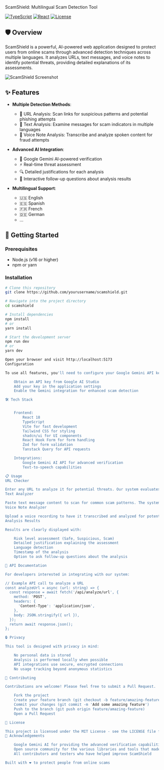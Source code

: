  ScamShield: Multilingual Scam Detection Tool

[![TypeScript](https://img.shields.io/badge/TypeScript-4.9.5-blue.svg)](https://www.typescriptlang.org/)
[![React](https://img.shields.io/badge/React-18.3.1-blue.svg)](https://reactjs.org/)
[![License](https://img.shields.io/badge/License-MIT-green.svg)](LICENSE)

## 🛡️ Overview

ScamShield is a powerful, AI-powered web application designed to protect users from online scams through advanced detection techniques across multiple languages. It analyzes URLs, text messages, and voice notes to identify potential threats, providing detailed explanations of its assessments.

![ScamShield Screenshot](screenshot.png)

## ✨ Features

- **Multiple Detection Methods**:
  - 🔗 URL Analysis: Scan links for suspicious patterns and potential phishing attempts
  - 📝 Text Analysis: Examine messages for scam indicators in multiple languages
  - 🎤 Voice Note Analysis: Transcribe and analyze spoken content for fraud attempts

- **Advanced AI Integration**:
  - 🧠 Google Gemini AI-powered verification
  - ⚡ Real-time threat assessment
  - 🔍 Detailed justifications for each analysis
  - 💬 Interactive follow-up questions about analysis results

- **Multilingual Support**:
  - 🇺🇸 English
  - 🇪🇸 Spanish
  - 🇫🇷 French
  - 🇩🇪 German
  - ...
    

## 🚀 Getting Started

### Prerequisites

- Node.js (v16 or higher)
- npm or yarn

### Installation

```bash
# Clone this repository
git clone https://github.com/yourusername/scamshield.git

# Navigate into the project directory
cd scamshield

# Install dependencies
npm install
# or
yarn install

# Start the development server
npm run dev
# or
yarn dev

Open your browser and visit http://localhost:5173
Configuration

To use all features, you'll need to configure your Google Gemini API key:

    Obtain an API key from Google AI Studio
    Add your key in the application settings
    Enable the Gemini integration for enhanced scam detection

🛠️ Tech Stack


    Frontend:
        React 18
        TypeScript
        Vite for fast development
        Tailwind CSS for styling
        shadcn/ui for UI components
        React Hook Form for form handling
        Zod for form validation
        Tanstack Query for API requests

    Integrations:
        Google Gemini AI API for advanced verification
        Text-to-speech capabilities

📋 Usage
URL Checker

Enter any URL to analyze it for potential threats. Our system evaluates the domain, path patterns, and known indicators of phishing or malicious websites.
Text Analyzer

Paste text message content to scan for common scam patterns. The system analyzes language, urgency indicators, requests for personal information, and other red flags.
Voice Note Analyzer

Upload a voice recording to have it transcribed and analyzed for potential scam content, bringing scam detection to audio content.
Analysis Results

Results are clearly displayed with:

    Risk level assessment (Safe, Suspicious, Scam)
    Detailed justification explaining the assessment
    Language detection
    Timestamp of the analysis
    Option to ask follow-up questions about the analysis

📖 API Documentation

For developers interested in integrating with our system:

// Example API call to analyze a URL
const analyzeUrl = async (url: string) => {
  const response = await fetch('/api/analyze/url', {
    method: 'POST',
    headers: {
      'Content-Type': 'application/json',
    },
    body: JSON.stringify({ url }),
  });
  return await response.json();
};

🔒 Privacy

This tool is designed with privacy in mind:

    No personal data is stored
    Analysis is performed locally when possible
    API integrations use secure, encrypted connections
    No usage tracking beyond anonymous statistics

🤝 Contributing

Contributions are welcome! Please feel free to submit a Pull Request.

    Fork the project
    Create your feature branch (git checkout -b feature/amazing-feature)
    Commit your changes (git commit -m 'Add some amazing feature')
    Push to the branch (git push origin feature/amazing-feature)
    Open a Pull Request

📄 License

This project is licensed under the MIT License - see the LICENSE file for details.
🙏 Acknowledgements

    Google Gemini AI for providing the advanced verification capabilities
    Open source community for the various libraries and tools that made this project possible
    All contributors and testers who have helped improve ScamShield

Built with ❤️ to protect people from online scams

